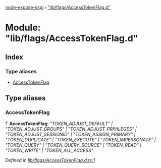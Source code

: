 [node-expose-sspi](../README.md) › ["lib/flags/AccessTokenFlag.d"](_lib_flags_accesstokenflag_d_.md)

# Module: "lib/flags/AccessTokenFlag.d"

## Index

### Type aliases

* [AccessTokenFlag](_lib_flags_accesstokenflag_d_.md#accesstokenflag)

## Type aliases

###  AccessTokenFlag

Ƭ **AccessTokenFlag**: *"TOKEN_ADJUST_DEFAULT" | "TOKEN_ADJUST_GROUPS" | "TOKEN_ADJUST_PRIVILEGES" | "TOKEN_ADJUST_SESSIONID" | "TOKEN_ASSIGN_PRIMARY" | "TOKEN_DUPLICATE" | "TOKEN_EXECUTE" | "TOKEN_IMPERSONATE" | "TOKEN_QUERY" | "TOKEN_QUERY_SOURCE" | "TOKEN_READ" | "TOKEN_WRITE" | "TOKEN_ALL_ACCESS"*

*Defined in [lib/flags/AccessTokenFlag.d.ts:1](https://github.com/jlguenego/node-expose-sspi/blob/502a4fd/lib/flags/AccessTokenFlag.d.ts#L1)*
